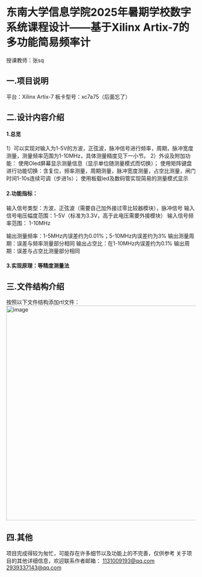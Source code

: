 # 东南大学信息学院2025年暑期学校数字系统课程设计——基于Xilinx Artix-7的多功能简易频率计
授课教师：张sq

## 一.项目说明
平台：Xilinx Artix-7
板卡型号：xc7a75（后面忘了）

## 二.设计内容介绍
#### 1.总览
  1）可以实现对输入为1-5V的方波，正弦波，脉冲信号进行频率，周期，脉冲宽度测量，测量频率范围为1-10MHz，具体测量精度见下一小节。
  2）外设及附加功能：
      使用Oled屏幕显示测量信息（显示单位随测量模式而切换）；
      使用矩阵键盘进行功能切换：含复位，频率测量，周期测量，脉冲宽度测量，占空比测量，闸门时间1-10s连续可调（步进1s）；
      使用板载led及数码管实现简易的测量模式显示

#### 2.功能指标：
  输入信号类型：方波，正弦波（需要自己加外接过零比较器模块），脉冲信号
  输入信号电压幅度范围：1-5V（标准为3.3V，高于此电压需要外接模块）
  输入信号频率范围： 1-10MHz

  输出测量频率：1-5MHz内误差约为0.01%；5-10MHz内误差约为3%
  输出测量周期：误差与频率测量部分相同
  输出占空比：在1-10MHz内误差约为0.1%
  输出周期：误差与占空比测量部分相同

#### 3.实现原理：等精度测量法

## 三.文件结构介绍
按照以下文件结构添加rtl文件：
<img width="677" height="571" alt="image" src="https://github.com/user-attachments/assets/1212bc69-e86d-493a-9735-6e9f259caf48" />

## 四.其他
项目完成得较为匆忙，可能存在许多细节以及功能上的不完善，仅供参考
关于项目的其他详细信息，欢迎联系作者邮箱：
1131009193@qq.com
2939337143@qq.com
